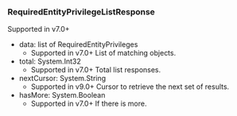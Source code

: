 ### RequiredEntityPrivilegeListResponse
Supported in v7.0+

- data: list of RequiredEntityPrivileges
  - Supported in v7.0+
  List of matching objects.
- total: System.Int32
  - Supported in v7.0+
  Total list responses.
- nextCursor: System.String
  - Supported in v9.0+ Cursor to retrieve the next set of results.
- hasMore: System.Boolean
  - Supported in v7.0+
  If there is more.
